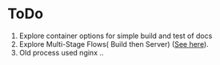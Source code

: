 # ToDo

1. Explore container options for simple build and test of docs
2. Explore Multi-Stage Flows( Build then Server) ([See here](https://github.com/melo/docker-mkdocs-alpine)).
3. Old process used nginx .. 
